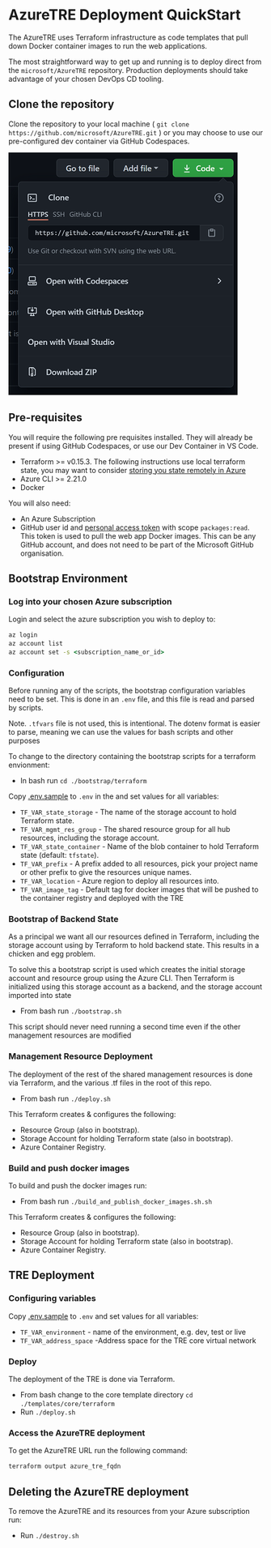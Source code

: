 # AzureTRE Deployment QuickStart


The AzureTRE uses Terraform infrastructure as code templates that pull down Docker container images to run the web applications.

The most straightforward way to get up and running is to deploy direct from the `microsoft/AzureTRE` repository. Production deployments should take advantage of your chosen DevOps CD tooling.

## Clone the repository
Clone the repository to your local machine ( `git clone https://github.com/microsoft/AzureTRE.git` ) or you may choose to use our pre-configured dev container via GitHub Codespaces.

![Clone Options](../docs/assets/clone_options.png)

## Pre-requisites

You will require the following pre requisites installed. They will already be present if using GitHub Codespaces, or use our Dev Container in VS Code.
- Terraform >= v0.15.3. The following instructions use local terraform state, you may want to consider [storing you state remotely in Azure](https://docs.microsoft.com/en-us/azure/developer/terraform/store-state-in-azure-storage)
- Azure CLI >= 2.21.0
- Docker

You will also need:
- An Azure Subscription
- GitHub user id and [personal access token](https://docs.github.com/en/github/authenticating-to-github/creating-a-personal-access-token) with scope `packages:read`. This token is used to pull the web app Docker images. This can be any GitHub account, and does not need to be part of the Microsoft GitHub organisation.

## Bootstrap Environment

### Log into your chosen Azure subscription
Login and select the azure subscription you wish to deploy to:

```cmd
az login
az account list
az account set -s <subscription_name_or_id>
```

### Configuration

Before running any of the scripts, the bootstrap configuration variables need to be set. This is done in an `.env` file, and this file is read and parsed by scripts.

Note. `.tfvars` file is not used, this is intentional. The dotenv format is easier to parse, meaning we can use the values for bash scripts and other purposes

To change to the directory containing the bootstrap scripts for a terraform envionment:

- In bash run `cd ./bootstrap/terraform`

Copy [.env.sample](../bootstrap/terraform/.env.sample) to `.env` in the  and set values for all variables:

- `TF_VAR_state_storage` - The name of the storage account to hold Terraform state.
- `TF_VAR_mgmt_res_group` - The shared resource group for all hub resources, including the storage account.
- `TF_VAR_state_container` - Name of the blob container to hold Terraform state (default: `tfstate`).
- `TF_VAR_prefix` - A prefix added to all resources, pick your project name or other prefix to give the resources unique names.
- `TF_VAR_location` - Azure region to deploy all resources into.
- `TF_VAR_image_tag` - Default tag for docker images that will be pushed to the container registry and deployed with the TRE

### Bootstrap of Backend State

As a principal we want all our resources defined in Terraform, including the storage account using by Terraform to hold backend state. This results in a chicken and egg problem.

To solve this a bootstrap script is used which creates the initial storage account and resource group using the Azure CLI. Then Terraform is initialized using this storage account as a backend, and the storage account imported into state

- From bash run `./bootstrap.sh`

This script should never need running a second time even if the other management resources are modified

### Management Resource Deployment

The deployment of the rest of the shared management resources is done via Terraform, and the various .tf files in the root of this repo.

- From bash run `./deploy.sh`

This Terraform creates & configures the following:

- Resource Group (also in bootstrap).
- Storage Account for holding Terraform state (also in bootstrap).
- Azure Container Registry.

### Build and push docker images

To build and push the docker images run:

- From bash run `./build_and_publish_docker_images.sh.sh`

This Terraform creates & configures the following:

- Resource Group (also in bootstrap).
- Storage Account for holding Terraform state (also in bootstrap).
- Azure Container Registry.

## TRE Deployment

### Configuring variables

Copy [.env.sample](../templates/core/terraform/.env.sample) to `.env` and set values for all variables:

- `TF_VAR_environment` - name of the environment, e.g. dev, test or live
- `TF_VAR_address_space` -Address space for the TRE core virtual network

### Deploy

The deployment of the TRE is done via Terraform.

- From bash change to the core template directory `cd ./templates/core/terraform`
- Run `./deploy.sh`

### Access the AzureTRE deployment

To get the AzureTRE URL run the following command:

```cmd
terraform output azure_tre_fqdn
```

## Deleting the AzureTRE deployment

To remove the AzureTRE and its resources from your Azure subscription run:

- Run `./destroy.sh`